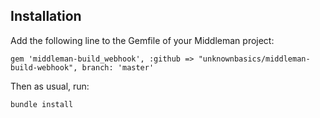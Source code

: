 ## Installation
Add the following line to the Gemfile of your Middleman project:

```
gem 'middleman-build_webhook', :github => "unknownbasics/middleman-build-webhook", branch: 'master'
```

Then as usual, run:

```
bundle install
```
